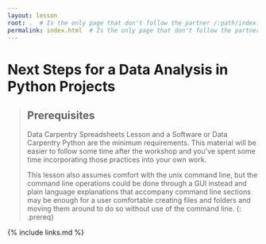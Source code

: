 ```yaml
---
layout: lesson
root: .  # Is the only page that don't follow the partner /:path/index.html
permalink: index.html  # Is the only page that don't follow the partner /:path/index.html
---
```


# Next Steps for a Data Analysis in Python Projects


> ## Prerequisites
>
> Data Carpentry Spreadsheets Lesson and a Software or Data Carpentry Python
> are the minimum requirements.  This material will be easier to follow some
> time after the workshop and you've spent some time incorporating those
> practices into your own work.
>
> This lesson also assumes comfort with the unix command line, but the command
> line operations could be done through a GUI instead and plain language
> explanations that accompany command line sections may be enough for a user
> comfortable creating files and folders and moving them around to do so without
>  use of the command line.
{: .prereq}

{% include links.md %}
